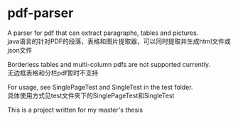# pdf-parser
A parser for pdf that can extract paragraphs, tables and pictures.    
java语言的针对PDF的段落，表格和图片提取器，可以同时提取并生成html文件或json文件  

Borderless tables and multi-column pdfs are not supported currently.  
无边框表格和分栏pdf暂时不支持 

For usage, see SinglePageTest and SingleTest in the test folder.    
具体使用方式见test文件夹下的SinglePageTest和SingleTest  

This is a project written for my master's thesis
